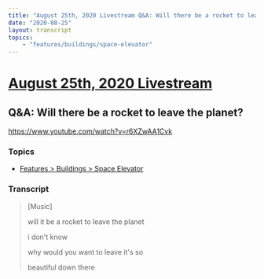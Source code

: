```yaml
---
title: "August 25th, 2020 Livestream Q&A: Will there be a rocket to leave the planet?"
date: "2020-08-25"
layout: transcript
topics:
    - "features/buildings/space-elevator"
---
```

# [August 25th, 2020 Livestream](../2020-08-25.md)
## Q&A: Will there be a rocket to leave the planet?
https://www.youtube.com/watch?v=r6XZwAA1Cvk

### Topics
* [Features > Buildings > Space Elevator](../topics/features/buildings/space-elevator.md)

### Transcript

> [Music]
>
> will it be a rocket to leave the planet
>
> i don't know
>
> why would you want to leave it's so
>
> beautiful down there
